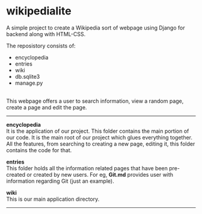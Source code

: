 # wikipedialite
A simple project to create a Wikipedia sort of webpage using Django for backend along with HTML-CSS.
<p>
The reposistory consists of:<br>
  <ul>
    <li>encyclopedia</li>
    <li>entries</li>
    <li>wiki</li>
    <li>db.sqlite3</li>
    <li>manage.py</li>
  </ul>
<br>
This webpage offers a user to search information, view a random page, create a page and edit the page.
<hr>
<p>
  <b>encyclopedia</b><br>
    It is the application of our project. This folder contains the main portion of our code. It is the main root of our project which glues everything together. All the features, from searching to creating a new page, editing it, this folder contains the code for that.
</p>
<p>
  <b>entries</b><br>
    This folder holds all the information related pages that have been pre-created or created by new users. For eg, <b>Git.md</b> provides user with information regarding Git (just an example).
</p>
<p>
  <b>wiki</b><br>
  This is our main application directory.
</p><hr>
